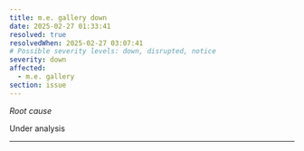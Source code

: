 ```yaml
---
title: m.e. gallery down
date: 2025-02-27 01:33:41
resolved: true
resolvedWhen: 2025-02-27 03:07:41
# Possible severity levels: down, disrupted, notice
severity: down
affected:
  - m.e. gallery
section: issue
---
```


*Root cause*

Under analysis

---


